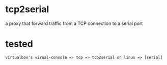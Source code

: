 # tcp2serial
a proxy that forward traffic from a TCP connection to a serial port


# tested
```text
virtualbox's virual-console => tcp => tcp2serial on linux => [serial]
```
